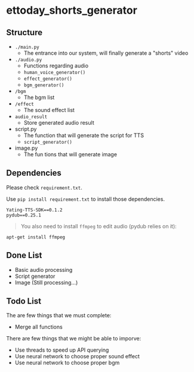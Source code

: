 # ettoday_shorts_generator

## Structure

- `./main.py`
    - The entrance into our system, will finally generate a "shorts" video
- `./audio.py`
    - Functions regarding audio
    - `human_voice_generator()`
    - `effect_generator()`
    - `bgm_generator()`
- `/bgm`
    - The bgm list
- `/effect`
    - The sound effect list
- `audio_result`
    - Store generated audio result
- script.py
    - The function that will generate the script for TTS
    - `script_generator()`
- image.py
    - The fun tions that will generate image

## Dependencies
Please check `requirement.txt`.

Use `pip install requirement.txt` to install those dependencies.

```
Yating-TTS-SDK==0.1.2
pydub==0.25.1
```
> You also need to install `ffmpeg` to edit audio (pydub relies on it):

```
apt-get install ffmpeg
```

## Done List
- Basic audio processing
- Script generator
- Image (Still processing...)
## Todo List
The are few things that we must complete:
- Merge all functions

There are few things that we might be able to imporve:
- Use threads to speed up API querying
- Use neural network to choose proper sound effect
- Use neural network to choose proper bgm

